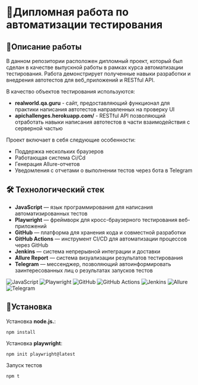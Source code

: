 # 🎯Дипломная работа по автоматизации тестирования

## 📑Описание работы
В данном репозитории расположен дипломный проект, который был сделан в качестве выпускной работы в рамках курса автоматизации тестирования. Работа демонстрирует полученные навыки разработки и внедрения автотестов для веб_приложений и RESTful API.

В качество объектов тестирования используются:

* **realworld.qa.guru** - сайт, предоставляющий функционал для практики написания автотестов направленных на проверку UI
* **apichallenges.herokuapp.com/** - RESTful API позволяющий отработать навыки написания автотестов в части взаимодействия с серверной частью

Проект включает в себя следующие особенности:

* Поддержка нескольких браузеров
* Работающая система Ci/Cd
* Генерация Allure-отчетов
* Уведомления с отчетами о выполнении тестов через бота в Telegram

## 🛠 Технологический стек
- **JavaScript** — язык программирования для написания автоматизированных тестов
- **Playwright** — фреймворк для кросс-браузерного тестирования веб-приложений
- **GitHub** — платформа для хранения кода и совместной разработки
- **GitHub Actions** — инструмент CI/CD для автоматизации процессов через GitHub
- **Jenkins** — система непрерывной интеграции и доставки
- **Allure Report** — система визуализации результатов тестирования
- **Telegram** — мессенджер, позволяющий автоинформировать заинтересованных лиц о результатах запусков тестов

![JavaScript](https://img.shields.io/badge/-JavaScript-%23F7DF1E?logo=javascript&logoColor=black)
![Playwright](https://img.shields.io/badge/-Playwright-%2345ba4b?logo=playwright&logoColor=white)
![GitHub](https://img.shields.io/badge/-GitHub-%23181717?logo=github)
![GitHub Actions](https://img.shields.io/badge/-GitHub_Actions-%232088FF?logo=github-actions&logoColor=white)
![Jenkins](https://img.shields.io/badge/-Jenkins-%23D24939?logo=jenkins&logoColor=white)
![Allure](https://img.shields.io/badge/-Allure-%23FF6A00?logo=allure&logoColor=white)
![Telegram](https://img.shields.io/badge/-Telegram-%2326A5E4?logo=telegram&logoColor=white)

## 🚀Установка
Установка **node.js.**:
```
npm install
```
Установка **playwright**:
```
npm init playwright@latest
```
Запуск тестов
```
npm t
```